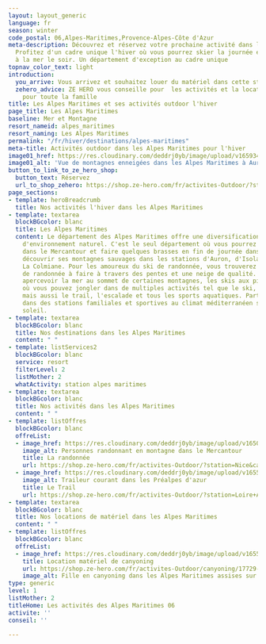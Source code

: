 ```yaml
---
layout: layout_generic
language: fr
season: winter
code_postal: 06,Alpes-Maritimes,Provence-Alpes-Côte d'Azur
meta-description: Découvrez et réservez votre prochaine activité dans les Alpes Maritimes.
  Profitez d'un cadre unique l'hiver où vous pourrez skier la journée et diner face
  à la mer le soir. Un département d'exception au cadre unique
topnav_color_text: light
introduction:
  you_arrive: Vous arrivez et souhaitez louer du matériel dans cette station.
  zehero_advice: ZE HERO vous conseille pour  les activités et la location des équipements
    pour toute la famille
title: Les Alpes Maritimes et ses activités outdoor l'hiver
page_title: Les Alpes Maritimes
baseline: Mer et Montagne
resort_nameid: alpes_maritimes
resort_naming: Les Alpes Maritimes
permalink: "/fr/hiver/destinations/alpes-maritimes"
meta-title: Activités outdoor dans les Alpes Maritimes pour l'hiver
image01_href: https://res.cloudinary.com/deddrj0yb/image/upload/v1659341262/website/resorts/Mercantour/tom-coomer-de0P588zgls-unsplash.jpg
image01_alt: 'Vue de montagnes enneigées dans les Alpes Maritimes à Auron '
button_to_link_to_ze_hero_shop:
  button_text: Réservez
  url_to_shop_zehero: https://shop.ze-hero.com/fr/activites-Outdoor/?station=Alpes+Maritimes+%2806%29&calessonstype=all&catypegenderlistsummer=all&calessonsactivitytype=all&start-date=
page_sections:
- template: heroBreadcrumb
  title: Nos activités l'hiver dans les Alpes Maritimes
- template: textarea
  blockBGcolor: blanc
  title: Les Alpes Maritimes
  content: Le département des Alpes Maritimes offre une diversification incroyable
    d'environnement naturel. C'est le seul département où vous pourrez skier la journée
    dans le Mercantour et faire quelques brasses en fin de journée dans la mer. Partez
    découvrir ses montagnes sauvages dans les stations d'Auron, d'Isola 2000, de Valberg,
    La Colmiane. Pour les amoureux du ski de randonnée, vous trouverez un choix énorme
    de randonnée à faire à travers des pentes et une neige de qualité. Vous pourrez
    apercevoir la mer au sommet de certaines montagnes, les skis aux pieds. Un département
    où vous pouvez jongler dans de multiples activités tel que le ski, le snowboard
    mais aussi le trail, l'escalade et tous les sports aquatiques. Partez séjourner
    dans des stations familiales et sportives au climat méditerranéen sous un magnifique
    soleil.
- template: textarea
  blockBGcolor: blanc
  title: Nos destinations dans les Alpes Maritimes
  content: " "
- template: listServices2
  blockBGcolor: blanc
  service: resort
  filterLevel: 2
  listMother: 2
  whatActivity: station alpes maritimes
- template: textarea
  blockBGcolor: blanc
  title: Nos activités dans les Alpes Maritimes
  content: " "
- template: listOffres
  blockBGcolor: blanc
  offreList:
  - image_href: https://res.cloudinary.com/deddrj0yb/image/upload/v1650530024/website/By%20Ze%20Hero%20Activity/IMG_20200730_110623.jpg
    image_alt: Personnes randonnant en montagne dans le Mercantour
    title: La randonnée
    url: https://shop.ze-hero.com/fr/activites-Outdoor/?station=Nice&calessonstype=all&catypegenderlistsummer=all&calessonsactivitytype=Randonn%C3%A9e&start-date=
  - image_href: https://res.cloudinary.com/deddrj0yb/image/upload/v1655970333/website/By%20Ze%20Hero%20Activity/IMG20220612105528_1.jpg
    image_alt: Traileur courant dans les Préalpes d'azur
    title: Le Trail
    url: https://shop.ze-hero.com/fr/activites-Outdoor/?station=Loire+Atlantique+%2844%29&calessonstype=all&catypegenderlistsummer=all&calessonsactivitytype=Surf&start-date=
- template: textarea
  blockBGcolor: blanc
  title: Nos locations de matériel dans les Alpes Maritimes
  content: " "
- template: listOffres
  blockBGcolor: blanc
  offreList:
  - image_href: https://res.cloudinary.com/deddrj0yb/image/upload/v1655450388/website/Canyoning%2006/IMG-20220617-WA0000.jpg
    title: Location matériel de canyoning
    url: https://shop.ze-hero.com/fr/activites-Outdoor/canyoning/17729-location-materiel-de-canyoning-le-bar-sur-loup-alpes-maritimes-activite-ze-hero
    image_alt: Fille en canyoning dans les Alpes Maritimes assises sur un rocher
type: generic
level: 1
listMother: 2
titleHome: Les activités des Alpes Maritimes 06
activite: ''
conseil: ''

---
```

